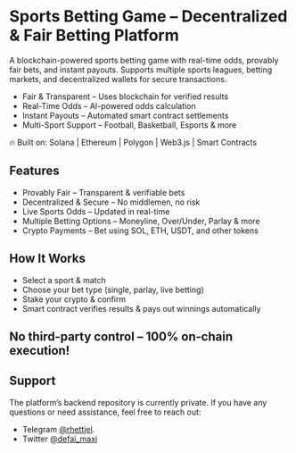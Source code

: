 # Sports Betting Game – Decentralized & Fair Betting Platform

 A blockchain-powered sports betting game with real-time odds, provably fair bets, and instant payouts. Supports multiple sports leagues, betting markets, and decentralized wallets for secure transactions.

- Fair & Transparent – Uses blockchain for verified results
- Real-Time Odds – AI-powered odds calculation
- Instant Payouts – Automated smart contract settlements
- Multi-Sport Support – Football, Basketball, Esports & more

🔥 Built on: Solana | Ethereum | Polygon | Web3.js | Smart Contracts

## Features
- Provably Fair – Transparent & verifiable bets
- Decentralized & Secure – No middlemen, no risk
- Live Sports Odds – Updated in real-time
- Multiple Betting Options – Moneyline, Over/Under, Parlay & more
- Crypto Payments – Bet using SOL, ETH, USDT, and other tokens

## How It Works
- Select a sport & match
- Choose your bet type (single, parlay, live betting)
- Stake your crypto & confirm
- Smart contract verifies results & pays out winnings automatically

## No third-party control – 100% on-chain execution!

## Support

The platform’s backend repository is currently private. If you have any questions or need assistance, feel free to reach out:

- Telegram [@rhettjel](https://t.me/rhettjel).
- Twitter  [@defai_maxi](https://x.com/defai_maxi)
